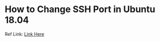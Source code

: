 # How to Change SSH Port in Ubuntu 18.04

Ref Link: [Link Here](https://www.ubuntu18.com/ubuntu-change-ssh-port/)
